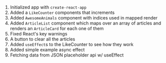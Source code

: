 
1. Initialized app with `create-react-app`
2. Added a `LikeCounter` components that increments
3. Added `AwesomeAnimals` component with indices used in mapped render
4. Added `ArticleList` component which maps over an array of articles and renders an `ArticleCard` for each one of them
5. Fixed React's key warnings
6. A button to clear all the articles
7. Added `useEffect`s to the LikeCounter to see how they work
8. Added simple example async effect
9. Fetching data from JSON placeholder api w/ useEffect
